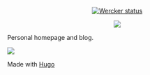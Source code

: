 <p align="center"><a href="https://app.wercker.com/project/byKey/668e6ef24098148589c4c3a27a839b06">
  <img alt="Wercker status" src="https://app.wercker.com/status/668e6ef24098148589c4c3a27a839b06/m/master">
</a></p>
<p align="center"><a href="https://www.codacy.com/app/coolbluemelvin/wercker-step-gh-pages?utm_source=github.com&amp;utm_medium=referral&amp;utm_content=coolbluemelvin/wercker-step-gh-pages&amp;utm_campaign=Badge_Grade"><img src="https://api.codacy.com/project/badge/Grade/3264105cb3ef42f48d0fb2cd81c26182"/></a></p>

Personal homepage and blog.

![](https://mlvn.io/images/darklight.gif)

Made with [Hugo](https://gohugo.io)

